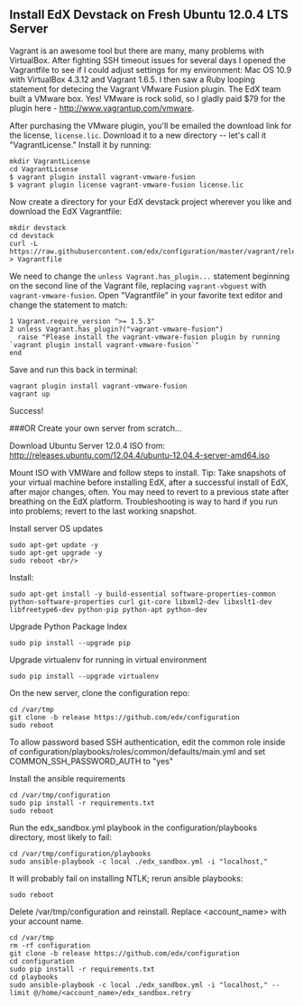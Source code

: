 Install EdX Devstack on Fresh Ubuntu 12.0.4 LTS Server
-------------------------------------------------
Vagrant is an awesome tool but there are many, many problems with VirtualBox. After fighting SSH timeout issues for several days I opened the Vagrantfile to see if I could adjust settings for my environment: Mac OS 10.9 with VirtualBox 4.3.12 and Vagrant 1.6.5. I then saw a Ruby looping statement for detecing the Vagrant VMware Fusion plugin. The EdX team built a VMware box. Yes! VMware is rock solid, so I gladly paid $79 for the plugin here - http://www.vagrantup.com/vmware. 

After purchasing the VMware plugin, you'll be emailed the download link for the license, `license.lic`. Download it to a new directory -- let's call it "VagrantLicense." Install it by running: 
```
mkdir VagrantLicense
cd VagrantLicense
$ vagrant plugin install vagrant-vmware-fusion
$ vagrant plugin license vagrant-vmware-fusion license.lic
```

Now create a directory for your EdX devstack project wherever you like and download the EdX Vagrantfile:
```
mkdir devstack
cd devstack
curl -L https://raw.githubusercontent.com/edx/configuration/master/vagrant/release/devstack/Vagrantfile > Vagrantfile
```

We need to change the `unless Vagrant.has_plugin...` statement beginning on the second line of the Vagrant file, replacing `vagrant-vbguest` with `vagrant-vmware-fusion`. Open "Vagrantfile" in your favorite text editor and change the statement to match:

```
1 Vagrant.require_version ">= 1.5.3"
2 unless Vagrant.has_plugin?("vagrant-vmware-fusion")
  raise "Please install the vagrant-vmware-fusion plugin by running `vagrant plugin install vagrant-vmware-fusion`"
end
```

Save and run this back in terminal:

```
vagrant plugin install vagrant-vmware-fusion
vagrant up
```
Success!

###OR Create your own server from scratch...

Download Ubuntu Server 12.0.4 ISO from: http://releases.ubuntu.com/12.04.4/ubuntu-12.04.4-server-amd64.iso

Mount ISO with VMWare and follow steps to install.
Tip: Take snapshots of your virtual machine before installing EdX, after a successful install of EdX, after major changes, often. You may need to revert to a previous state after breathing on the EdX platform. Troubleshooting is way to hard if you run into problems; revert to the last working snapshot.

Install server OS updates
```
sudo apt-get update -y
sudo apt-get upgrade -y
sudo reboot <br/>
```

Install:
```
sudo apt-get install -y build-essential software-properties-common python-software-properties curl git-core libxml2-dev libxslt1-dev libfreetype6-dev python-pip python-apt python-dev
```

Upgrade Python Package Index
```
sudo pip install --upgrade pip
```

Upgrade virtualenv for running in virtual environment
```
sudo pip install --upgrade virtualenv
```

On the new server, clone the configuration repo:
```
cd /var/tmp
git clone -b release https://github.com/edx/configuration
sudo reboot
```

To allow password based SSH authentication, edit the common role inside of configuration/playbooks/roles/common/defaults/main.yml and set COMMON_SSH_PASSWORD_AUTH to "yes"

Install the ansible requirements

```
cd /var/tmp/configuration
sudo pip install -r requirements.txt
sudo reboot
```

Run the edx_sandbox.yml playbook in the configuration/playbooks directory, most likely to fail:
```
cd /var/tmp/configuration/playbooks
sudo ansible-playbook -c local ./edx_sandbox.yml -i "localhost,"
```

It will probably fail on installing NTLK; rerun ansible playbooks:
```
sudo reboot
```

Delete /var/tmp/configuration and reinstall. Replace <account_name> with your account name.
```
cd /var/tmp
rm -rf configuration
git clone -b release https://github.com/edx/configuration
cd configuration
sudo pip install -r requirements.txt
cd playbooks
sudo ansible-playbook -c local ./edx_sandbox.yml -i "localhost," --limit @/home/<account_name>/edx_sandbox.retry
```
